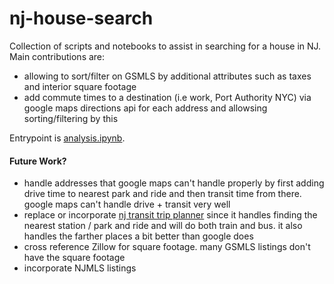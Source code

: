 # nj-house-search

Collection of scripts and notebooks to assist in searching for a house in NJ. Main contributions are:
- allowing to sort/filter on GSMLS by additional attributes such as taxes and interior square footage
- add commute times to a destination (i.e work, Port Authority NYC) via google maps directions api for each address and allowsing sorting/filtering by this

Entrypoint is [analysis.ipynb](https://github.com/AlJohri/nj-house-search/blob/master/analysis.ipynb).

#### Future Work?

- handle addresses that google maps can't handle properly by first adding drive time to nearest park and ride and then transit time from there. google maps can't handle drive + transit very well
- replace or incorporate [nj transit trip planner](http://www.njtransit.com/sf/sf_servlet.srv?hdnPageAction=TripPlannerTo) since it handles finding the nearest station / park and ride and will do both train and bus. it also handles the farther places a bit better than google does
- cross reference Zillow for square footage. many GSMLS listings don't have the square footage
- incorporate NJMLS listings
